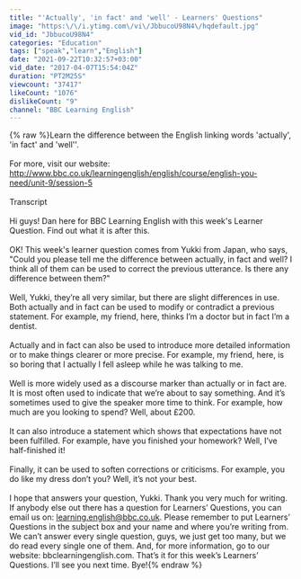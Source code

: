 ```yaml
---
title: "'Actually', 'in fact' and 'well' - Learners' Questions"
image: "https:\/\/i.ytimg.com\/vi\/JbbucoU98N4\/hqdefault.jpg"
vid_id: "JbbucoU98N4"
categories: "Education"
tags: ["speak","learn","English"]
date: "2021-09-22T10:32:57+03:00"
vid_date: "2017-04-07T15:54:04Z"
duration: "PT2M25S"
viewcount: "37417"
likeCount: "1076"
dislikeCount: "9"
channel: "BBC Learning English"
---
```

{% raw %}Learn the difference between the English linking words 'actually', 'in fact' and 'well''.<br /><br />For more, visit our website: <a rel="nofollow" target="blank" href="http://www.bbc.co.uk/learningenglish/english/course/english-you-need/unit-9/session-5">http://www.bbc.co.uk/learningenglish/english/course/english-you-need/unit-9/session-5</a><br /><br />Transcript<br /><br />Hi guys! Dan here for BBC Learning English with this week's Learner Question. Find out what it is after this.<br /><br />OK! This week's learner question comes from Yukki from Japan, who says, &quot;Could you please tell me the difference between actually, in fact and well? I think all of them can be used to correct the previous utterance. Is there any difference between them?&quot;<br /><br />Well, Yukki, they’re all very similar, but there are slight differences in use. Both actually and in fact can be used to modify or contradict a previous statement. For example, my friend, here, thinks I’m a doctor but in fact I’m a dentist. <br /><br />Actually and in fact can also be used to introduce more detailed information or to make things clearer or more precise. For example, my friend, here, is so boring that I actually I fell asleep while he was talking to me.<br /><br />Well is more widely used as a discourse marker than actually or in fact are. It is most often used to indicate that we’re about to say something. And it’s sometimes used to give the speaker more time to think. For example, how much are you looking to spend? Well, about £200.<br /><br />It can also introduce a statement which shows that expectations have not been fulfilled. For example, have you finished your homework? Well, I’ve half-finished it!<br /><br />Finally, it can be used to soften corrections or criticisms. For example, you do like my dress don’t you? Well, it’s not your best.<br /><br />I hope that answers your question, Yukki. Thank you very much for writing. If anybody else out there has a question for Learners’ Questions, you can email us on: learning.english@bbc.co.uk. Please remember to put Learners’ Questions in the subject box and your name and where you’re writing from. We can’t answer every single question, guys, we just get too many, but we do read every single one of them.  And, for more information, go to our website: bbclearningenglish.com. That’s it for this week’s Learners’ Questions. I’ll see you next time. Bye!{% endraw %}
